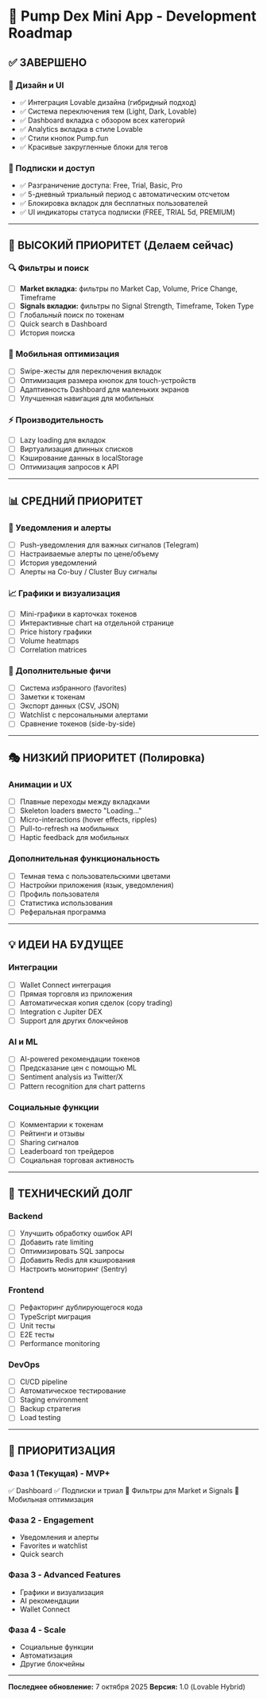 # 🚀 Pump Dex Mini App - Development Roadmap

## ✅ ЗАВЕРШЕНО

### 🎨 Дизайн и UI
- ✅ Интеграция Lovable дизайна (гибридный подход)
- ✅ Система переключения тем (Light, Dark, Lovable)
- ✅ Dashboard вкладка с обзором всех категорий
- ✅ Analytics вкладка в стиле Lovable
- ✅ Стили кнопок Pump.fun
- ✅ Красивые закругленные блоки для тегов

### 🔐 Подписки и доступ
- ✅ Разграничение доступа: Free, Trial, Basic, Pro
- ✅ 5-дневный триальный период с автоматическим отсчетом
- ✅ Блокировка вкладок для бесплатных пользователей
- ✅ UI индикаторы статуса подписки (FREE, TRIAL 5d, PREMIUM)

---

## 🎯 ВЫСОКИЙ ПРИОРИТЕТ (Делаем сейчас)

### 🔍 Фильтры и поиск
- [ ] **Market вкладка:** фильтры по Market Cap, Volume, Price Change, Timeframe
- [ ] **Signals вкладки:** фильтры по Signal Strength, Timeframe, Token Type
- [ ] Глобальный поиск по токенам
- [ ] Quick search в Dashboard
- [ ] История поиска

### 📱 Мобильная оптимизация
- [ ] Swipe-жесты для переключения вкладок
- [ ] Оптимизация размера кнопок для touch-устройств
- [ ] Адаптивность Dashboard для маленьких экранов
- [ ] Улучшенная навигация для мобильных

### ⚡ Производительность
- [ ] Lazy loading для вкладок
- [ ] Виртуализация длинных списков
- [ ] Кэширование данных в localStorage
- [ ] Оптимизация запросов к API

---

## 📊 СРЕДНИЙ ПРИОРИТЕТ

### 🔔 Уведомления и алерты
- [ ] Push-уведомления для важных сигналов (Telegram)
- [ ] Настраиваемые алерты по цене/объему
- [ ] История уведомлений
- [ ] Алерты на Co-buy / Cluster Buy сигналы

### 📈 Графики и визуализация
- [ ] Mini-графики в карточках токенов
- [ ] Интерактивные chart на отдельной странице
- [ ] Price history графики
- [ ] Volume heatmaps
- [ ] Correlation matrices

### 🌟 Дополнительные фичи
- [ ] Система избранного (favorites)
- [ ] Заметки к токенам
- [ ] Экспорт данных (CSV, JSON)
- [ ] Watchlist с персональными алертами
- [ ] Сравнение токенов (side-by-side)

---

## 🎭 НИЗКИЙ ПРИОРИТЕТ (Полировка)

### Анимации и UX
- [ ] Плавные переходы между вкладками
- [ ] Skeleton loaders вместо "Loading..."
- [ ] Micro-interactions (hover effects, ripples)
- [ ] Pull-to-refresh на мобильных
- [ ] Haptic feedback для мобильных

### Дополнительная функциональность
- [ ] Темная тема с пользовательскими цветами
- [ ] Настройки приложения (язык, уведомления)
- [ ] Профиль пользователя
- [ ] Статистика использования
- [ ] Реферальная программа

---

## 💡 ИДЕИ НА БУДУЩЕЕ

### Интеграции
- [ ] Wallet Connect интеграция
- [ ] Прямая торговля из приложения
- [ ] Автоматическая копия сделок (copy trading)
- [ ] Integration с Jupiter DEX
- [ ] Support для других блокчейнов

### AI и ML
- [ ] AI-powered рекомендации токенов
- [ ] Предсказание цен с помощью ML
- [ ] Sentiment analysis из Twitter/X
- [ ] Pattern recognition для chart patterns

### Социальные функции
- [ ] Комментарии к токенам
- [ ] Рейтинги и отзывы
- [ ] Sharing сигналов
- [ ] Leaderboard топ трейдеров
- [ ] Социальная торговая активность

---

## 🔧 ТЕХНИЧЕСКИЙ ДОЛГ

### Backend
- [ ] Улучшить обработку ошибок API
- [ ] Добавить rate limiting
- [ ] Оптимизировать SQL запросы
- [ ] Добавить Redis для кэширования
- [ ] Настроить мониторинг (Sentry)

### Frontend
- [ ] Рефакторинг дублирующегося кода
- [ ] TypeScript миграция
- [ ] Unit тесты
- [ ] E2E тесты
- [ ] Performance monitoring

### DevOps
- [ ] CI/CD pipeline
- [ ] Автоматическое тестирование
- [ ] Staging environment
- [ ] Backup стратегия
- [ ] Load testing

---

## 📝 ПРИОРИТИЗАЦИЯ

### Фаза 1 (Текущая) - MVP+
✅ Dashboard
✅ Подписки и триал
🔄 Фильтры для Market и Signals
🔄 Мобильная оптимизация

### Фаза 2 - Engagement
- Уведомления и алерты
- Favorites и watchlist
- Quick search

### Фаза 3 - Advanced Features
- Графики и визуализация
- AI рекомендации
- Wallet Connect

### Фаза 4 - Scale
- Социальные функции
- Автоматизация
- Другие блокчейны

---

**Последнее обновление:** 7 октября 2025
**Версия:** 1.0 (Lovable Hybrid)

